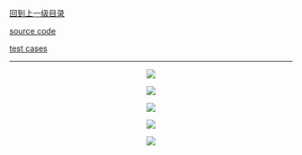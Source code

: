 [回到上一级目录](https://zhaochenyou.github.io/Way-to-Algorithm/Chapter-2/)

[source code](https://github.com/zhaochenyou/Way-to-Algorithm/blob/master/Chapter-2/src/DancingLinks.hpp)

[test cases](https://github.com/zhaochenyou/Way-to-Algorithm/blob/master/Chapter-2/src/DancingLinks.cpp)

----------
<p align="center"><img src="https://github.com/zhaochenyou/Way-to-Algorithm/raw/master/Chapter-2/res/DancingLinks1.png" /></p>
<p align="center"><img src="https://github.com/zhaochenyou/Way-to-Algorithm/raw/master/Chapter-2/res/DancingLinks2.png" /></p>
<p align="center"><img src="https://github.com/zhaochenyou/Way-to-Algorithm/raw/master/Chapter-2/res/DancingLinks3.png" /></p>
<p align="center"><img src="https://github.com/zhaochenyou/Way-to-Algorithm/raw/master/Chapter-2/res/DancingLinks4.png" /></p>
<p align="center"><img src="https://github.com/zhaochenyou/Way-to-Algorithm/raw/master/Chapter-2/res/DancingLinks5.png" /></p>

